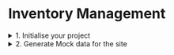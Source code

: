 # Inventory Management

<details>
<summary>
1. Initialise your project
</summary>

1.1 Bootstrap your project

```sh
bun create vite@latest
```
I chose react, javascript-swc.

1.2 Install additionally required packages and dependencies (I kept adding as i went on about building the project)- 

```sh
bun add @mui/material @emotion/react @emotion/styled @mui/icons-material react-router-dom @reduxjs/toolkit react-redux
```

</details>

<details>
<summary>
2. Generate Mock data for the site
</summary>

I used [Mockaroo](https://mockaroo.com/) for generating mock data, which fortunately contained US hospitals data

<details>
<summary>
2.1 Facilities
</summary>
<img src="backend\Facilities data fields.PNG">
</details>

<details>
<summary>
2.2 Devices
</summary>

I took 15 device types => `[X-ray machine, Ultrasound machine, MRI machine, CT scanner, Defibrillator, Ventilator, EKG machine, Infusion pump, Anesthesia machine, Blood pressure monitor, Pulse oximeter, Surgical laser, Autoclave, Electrocardiograph, Nebulizer]`

Distributed in 10 different wards => `[Emergency Room, Intensive Care Unit, Operating Room, Pediatrics Ward, Cardiology Ward, Radiology Department, Labor and Delivery, Neurology Ward, Orthopedics Ward, Oncology Ward]`

<img src="backend/Devicedistribution in wards.PNG">

And these are the device details/fields, each `deviceType` pertaining to a unique `deviceID` -

<img src="backend/Device data fields.PNG">

According to my mock data of `facilities` - 100 in number, which had `number of devices` ranging from 7 to 44 which i set on a whim, the total number of devices came to be `2505`, but the limit on `Mockaroo` is max 1000 free rows.

```js
const totalDeviceCount = facilities.reduce((total, facility) => {
    return total + facility.deviceCount;
}, 0);
console.log(`Total deviceCount: ${totalDeviceCount}`); //2505
```

</details>
</details>